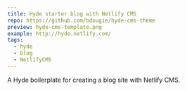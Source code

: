 ```yaml
---
title: Hyde starter blog with Netlify CMS
repo: https://github.com/bdougie/hyde-cms-theme
preview: hyde-cms-template.png
example: http://hyde.netlify.com/
tags:
  - hyde
  - blog
  - NetlifyCMS
---
```


A Hyde boilerplate for creating a blog site with Netlify CMS.
